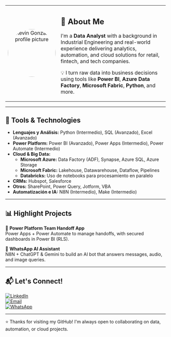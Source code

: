 <table>
  <tr>
    <td width="30%" align="center">
      <img src="https://avatars.githubusercontent.com/u/00000000?v=4" width="150" alt="Kevin Gonzales profile picture" style="border-radius: 50%;"/>
    </td>
    <td width="70%">

## 🚀 About Me

I'm a **Data Analyst** with a background in Industrial Engineering and real-world experience delivering analytics, automation, and cloud solutions for retail, fintech, and tech companies.

💡 I turn raw data into business decisions using tools like **Power BI**, **Azure Data Factory**, **Microsoft Fabric**, **Python**, and more.

</td>
  </tr>
</table>

---

## 🧰 Tools & Technologies

- **Lenguajes y Análisis:** Python (Intermedio), SQL (Avanzado), Excel (Avanzado)  
- **Power Platform:** Power BI (Avanzado), Power Apps (Intermedio), Power Automate (Intermedio)  
- **Cloud & Big Data:**
  - **Microsoft Azure:** Data Factory (ADF), Synapse, Azure SQL, Azure Storage  
  - **Microsoft Fabric:** Lakehouse, Datawarehouse, Dataflow, Pipelines  
  - **Databricks:** Uso de notebooks para procesamiento en paralelo  
- **CRMs:** Hubspot, Salesforce  
- **Otros:** SharePoint, Power Query, Jotform, VBA  
- **Automatización e IA:** N8N (Intermedio), Make (Intermedio)

---

## 📊 Highlight Projects

🔹 **Power Platform Team Handoff App**  
Power Apps + Power Automate to manage handoffs, with secured dashboards in Power BI (RLS).

🔹 **WhatsApp AI Assistant**  
N8N + ChatGPT & Gemini to build an AI bot that answers messages, audio, and image queries.

---

## 📬 Let's Connect!

[![LinkedIn](https://img.shields.io/badge/LinkedIn-LinkedIn-blue?style=for-the-badge&logo=linkedin&logoColor=white)](https://www.linkedin.com/in/kevin-jose-gonzales-macedo-9a771420a/)  
[![Email](https://img.shields.io/badge/Email-kevin.gonzales.m@uni.pe-D14836?style=for-the-badge&logo=gmail&logoColor=white)](mailto:kevin.gonzales.m@uni.pe)  
[![WhatsApp](https://img.shields.io/badge/WhatsApp-Contact-25D366?style=for-the-badge&logo=whatsapp&logoColor=white)](https://api.whatsapp.com/send?phone=51942886274)

---

⭐ Thanks for visiting my GitHub! I'm always open to collaborating on data, automation, or cloud projects.
